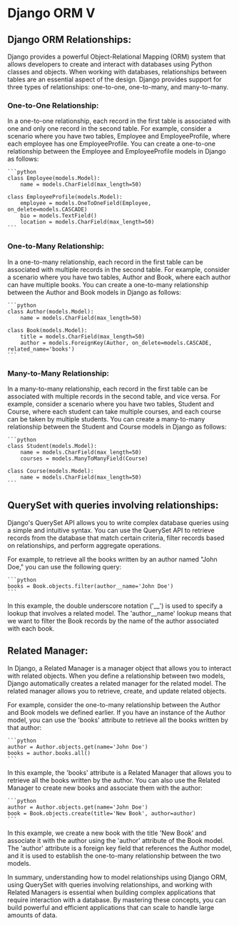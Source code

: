 # Django ORM V

## Django ORM Relationships:
Django provides a powerful Object-Relational Mapping (ORM) system that allows developers to create and interact with databases using Python classes and objects. When working with databases, relationships between tables are an essential aspect of the design. Django provides support for three types of relationships: one-to-one, one-to-many, and many-to-many.

### One-to-One Relationship:
In a one-to-one relationship, each record in the first table is associated with one and only one record in the second table. For example, consider a scenario where you have two tables, Employee and EmployeeProfile, where each employee has one EmployeeProfile. You can create a one-to-one relationship between the Employee and EmployeeProfile models in Django as follows:

    ```python
    class Employee(models.Model):
        name = models.CharField(max_length=50)

    class EmployeeProfile(models.Model):
        employee = models.OneToOneField(Employee, on_delete=models.CASCADE)
        bio = models.TextField()
        location = models.CharField(max_length=50)
    ```

### One-to-Many Relationship:
In a one-to-many relationship, each record in the first table can be associated with multiple records in the second table. For example, consider a scenario where you have two tables, Author and Book, where each author can have multiple books. You can create a one-to-many relationship between the Author and Book models in Django as follows:

    ```python
    class Author(models.Model):
        name = models.CharField(max_length=50)

    class Book(models.Model):
        title = models.CharField(max_length=50)
        author = models.ForeignKey(Author, on_delete=models.CASCADE, related_name='books')
    ```

### Many-to-Many Relationship:
In a many-to-many relationship, each record in the first table can be associated with multiple records in the second table, and vice versa. For example, consider a scenario where you have two tables, Student and Course, where each student can take multiple courses, and each course can be taken by multiple students. You can create a many-to-many relationship between the Student and Course models in Django as follows:

    ```python
    class Student(models.Model):
        name = models.CharField(max_length=50)
        courses = models.ManyToManyField(Course)

    class Course(models.Model):
        name = models.CharField(max_length=50)
    ```

## QuerySet with queries involving relationships:
Django's QuerySet API allows you to write complex database queries using a simple and intuitive syntax. You can use the QuerySet API to retrieve records from the database that match certain criteria, filter records based on relationships, and perform aggregate operations.

For example, to retrieve all the books written by an author named "John Doe," you can use the following query:

    ```python
    books = Book.objects.filter(author__name='John Doe')
    ```

In this example, the double underscore notation ('__') is used to specify a lookup that involves a related model. The 'author__name' lookup means that we want to filter the Book records by the name of the author associated with each book.

## Related Manager:
In Django, a Related Manager is a manager object that allows you to interact with related objects. When you define a relationship between two models, Django automatically creates a related manager for the related model. The related manager allows you to retrieve, create, and update related objects.

For example, consider the one-to-many relationship between the Author and Book models we defined earlier. If you have an instance of the Author model, you can use the 'books' attribute to retrieve all the books written by that author:

    ```python
    author = Author.objects.get(name='John Doe')
    books = author.books.all()
    ```

In this example, the 'books' attribute is a Related Manager that allows you to retrieve all the books written by the author. You can also use the Related Manager to create new books and associate them with the author:

    ```python
    author = Author.objects.get(name='John Doe')
    book = Book.objects.create(title='New Book', author=author)
    ```

In this example, we create a new book with the title 'New Book' and associate it with the author using the 'author' attribute of the Book model. The 'author' attribute is a foreign key field that references the Author model, and it is used to establish the one-to-many relationship between the two models.

In summary, understanding how to model relationships using Django ORM, using QuerySet with queries involving relationships, and working with Related Managers is essential when building complex applications that require interaction with a database. By mastering these concepts, you can build powerful and efficient applications that can scale to handle large amounts of data.

